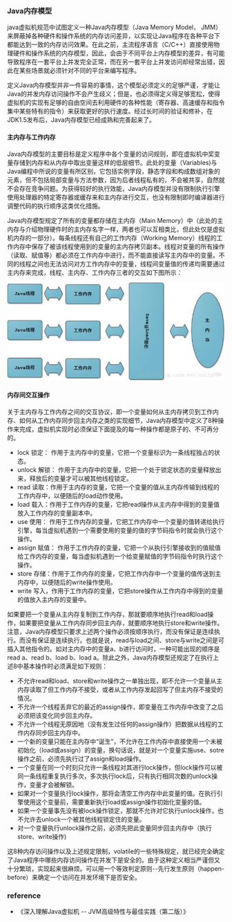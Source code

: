 ### Java内存模型

java虚拟机规范中试图定义一种Java内存模型（Java Memory Model， JMM）来屏蔽掉各种硬件和操作系统的内存访问差异，以实现让Java程序在各种平台下都能达到一致的内存访问效果。在此之前，主流程序语言（C/C++）直接使用物理硬件和操作系统的内存模型，因此，会由于不同平台上内存模型的差异，有可能导致程序在一套平台上并发完全正常，而在另一套平台上并发访问却经常出错，因此在某些场景就必须针对不同的平台来编写程序。

定义Java内存模型并非一件容易的事情，这个模型必须定义的足够严谨，才能让Java的并发内存访问操作不会产生歧义；但是，也必须得定义得足够宽松，使得虚拟机的实现有足够的自由空间去利用硬件的各种性能（寄存器、高速缓存和指令集中某些特有的指令）来获取更好的执行速度。经过长时间的验证和修补，在JDK1.5发布后，Java内存模型已经成熟和完善起来了。

#### 主内存与工作内存

Java内存模型的主要目标是定义程序中各个变量的访问规则，即在虚拟机中奖变量存储到内存和从内存中取出变量这样的低层细节。此处的变量（Variables\)与Java编程中所说的变量有所区别，它包括实例字段，静态字段和构成数组对象的元素，但不包括局部变量与方法参数，因为后者线程私有的，不会被共享，自然就不会存在竞争问题。为获得较好的执行效能，Java内存模型并没有限制执行引擎使用处理器的特定寄存器或缓存来和主内存进行交互，也没有限制即时编译器进行调整代码的执行顺序这类优化措施。

Java内存模型规定了所有的变量都存储在主内存（Main Memory）中（此处的主内存与介绍物理硬件时的主内存名字一样，两者也可以互相类比，但此处仅是虚拟机内存的一部分）。每条线程还有自己的工作内存（Working Memory）线程的工作内存中保存了被该线程使用到的变量的主内存拷贝副本。线程对变量的所有操作（读取、赋值等）都必须在工作内存中进行，而不能直接读写主内存中的变量。不同的线程之间也无法访问对方工作内存中的变量，线程间变量值的传递均需要通过主内存来完成，线程、主内存、工作内存三者的交互如下图所示：

![](/assets/java内存模型.png)

#### 内存间交互操作

关于主内存与工作内存之间的交互协议，即一个变量如何从主内存拷贝到工作内存、如何从工作内存同步回主内存之类的实现细节，Java内存模型中定义了8种操作来完成，虚拟机实现时必须保证下面提及的每一种操作都是原子的、不可再分的。

* lock 锁定： 作用于主内存中的变量，它把一个变量标识为一条线程独占的状态。
* unlock 解锁： 作用于主内存中的变量，它把一个处于锁定状态的变量释放出来，释放后的变量才可以被其他线程锁定。
* read 读取：作用于主内存的变量，它把一个变量的值从主内存传输到线程的工作内存中，以便随后的load动作使用。
* load 载入：作用于工作内存的变量，它把read操作从主内存中得到的变量值放入工作内存的变量副本中。
* use 使用： 作用于工作内存的变量，它把工作内存中一个变量的值转递给执行引擎，每当虚拟机遇到一个需要使用的变量的值的字节码指令时就会执行这个操作。
* assign 赋值： 作用于工作内存的变量，它把一个从执行引擎接收到的值赋值给工作内存的变量，每当虚拟机遇到一个给变量赋值的字节码指令时执行这个操作。
* store 存储：作用于工作内存的变量，它把工作内存中一个变量的值传送到主内存中，以便随后的write操作使用。
* write 写入，作用于工作内存的变量，它把store操作从工作内存中得到的变量的值放入主内存的变量中。

如果要把一个变量从主内存复制到工作内存，那就要顺序地执行read和load操作，如果要把变量从工作内存同步回主内存，就要顺序地执行store和write操作。注意，Java内存模型只要求上述两个操作必须按顺序执行，而没有保证是连续执行。而没有保证是连续执行。也就是说，read与load之间、store与write之间是可插入其他指令的。如对主内存中的变量a、b进行访问时，一种可能出现的顺序是read a、read b、load b、load a。除此之外，Java内存模型还规定了在执行上述8中基本操作时必须满足如下规则：

* 不允许read和load、store和write操作之一单独出现，即不允许一个变量从主内存读取了但工作内存不接受，或者从工作内存发起回写了但主内存不接受的情况。
* 不允许一个线程丢弃它的最近的assign操作，即变量在工作内存中改变了之后必须把该变化同步回主内存。
* 不允许一个线程无原因地（没有发生过任何的assign操作）把数据从线程的工作内存同步回主内存中。
* 一个新的变量只能在主内存中“诞生”，不允许在工作内存中直接使用一个未被初始化（load或assign）的变量，换句话说，就是对一个变量实施use、sotre操作之前，必须先执行过了assign和load操作。
* 一个变量在同一个时刻只允许一条线程对其进行lock操作，但lock操作可以被同一条线程重复执行多次，多次执行lock后，只有执行相同次数的unlock操作，变量才会被解锁。
* 如果对一个变量执行lock操作，那将会清空工作内存中此变量的值。在执行引擎使用这个变量前，需要重新执行load或assign操作初始化变量的值。
* 如果一个变量事先没有被lock操作锁定，那就不允许对它执行unlock操作，也不允许去unlock一个被其他线程锁定住的变量。
* 对一个变量执行unlock操作之前，必须先把此变量同步回主内存中（执行store、write操作)

这8种内存访问操作以及上述规定限制，volatile的一些特殊规定，就已经完全确定了Java程序中哪些内存访问操作在并发下是安全的。由于这种定义相当严谨但又十分繁琐，实现起来很麻烦。可以用一个等效判定原则--先行发生原则（happen-before）来确定一个访问在并发环境下是否安全。


### reference

* 《深入理解Java虚拟机 -- JVM高级特性与最佳实践（第二版）》
















